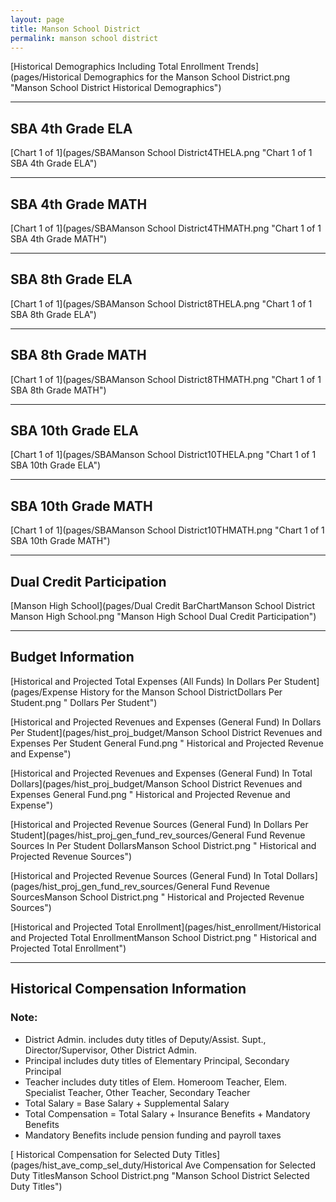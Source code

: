 ```yaml
---
layout: page
title: Manson School District
permalink: manson school district
---
```



[Historical Demographics Including Total Enrollment Trends](pages/Historical Demographics for the Manson School District.png "Manson School District Historical Demographics")

___

## SBA 4th Grade ELA

[Chart 1 of 1](pages/SBAManson School District4THELA.png "Chart 1 of 1 SBA 4th Grade ELA")


___

## SBA 4th Grade MATH

[Chart 1 of 1](pages/SBAManson School District4THMATH.png "Chart 1 of 1 SBA 4th Grade MATH")


___

## SBA 8th Grade ELA

[Chart 1 of 1](pages/SBAManson School District8THELA.png "Chart 1 of 1 SBA 8th Grade ELA")


___

## SBA 8th Grade MATH

[Chart 1 of 1](pages/SBAManson School District8THMATH.png "Chart 1 of 1 SBA 8th Grade MATH")


___

## SBA 10th Grade ELA

[Chart 1 of 1](pages/SBAManson School District10THELA.png "Chart 1 of 1 SBA 10th Grade ELA")


___

## SBA 10th Grade MATH

[Chart 1 of 1](pages/SBAManson School District10THMATH.png "Chart 1 of 1 SBA 10th Grade MATH")


___

## Dual Credit Participation

[Manson High School](pages/Dual Credit BarChartManson School District Manson High School.png "Manson High School Dual Credit Participation")


___

## Budget Information

[Historical and Projected Total Expenses (All Funds) In Dollars Per Student](pages/Expense History for the Manson School DistrictDollars Per Student.png " Dollars Per Student")

[Historical and Projected Revenues and Expenses (General Fund) In Dollars Per Student](pages/hist_proj_budget/Manson School District Revenues and Expenses Per Student General Fund.png " Historical and Projected Revenue and Expense")

[Historical and Projected Revenues and Expenses (General Fund) In Total Dollars](pages/hist_proj_budget/Manson School District Revenues and Expenses General Fund.png " Historical and Projected Revenue and Expense")

[Historical and Projected Revenue Sources (General Fund) In Dollars Per Student](pages/hist_proj_gen_fund_rev_sources/General Fund Revenue Sources In Per Student DollarsManson School District.png " Historical and Projected Revenue Sources")

[Historical and Projected Revenue Sources (General Fund) In Total Dollars](pages/hist_proj_gen_fund_rev_sources/General Fund Revenue SourcesManson School District.png " Historical and Projected Revenue Sources")

[Historical and Projected Total Enrollment](pages/hist_enrollment/Historical and Projected Total EnrollmentManson School District.png " Historical and Projected Total Enrollment")


___

## Historical Compensation Information
### Note:
- District Admin. includes duty titles of Deputy/Assist. Supt., Director/Supervisor, Other District Admin.
- Principal includes duty titles of Elementary Principal, Secondary Principal
- Teacher includes duty titles of Elem. Homeroom Teacher, Elem. Specialist Teacher, Other Teacher, Secondary Teacher
- Total Salary = Base Salary + Supplemental Salary
- Total Compensation = Total Salary + Insurance Benefits + Mandatory Benefits
- Mandatory Benefits include pension funding and payroll taxes

[ Historical Compensation for Selected Duty Titles](pages/hist_ave_comp_sel_duty/Historical Ave Compensation for Selected Duty TitlesManson School District.png "Manson School District Selected Duty Titles")

